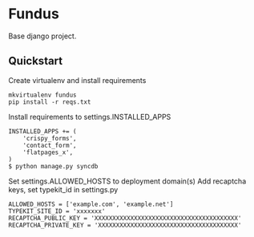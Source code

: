 # Fundus
Base django project.

## Quickstart
Create virtualenv and install requirements

    mkvirtualenv fundus
    pip install -r reqs.txt

Install requirements to settings.INSTALLED_APPS

    INSTALLED_APPS += (
        'crispy_forms',
        'contact_form',
        'flatpages_x',
    )
    $ python manage.py syncdb

Set settings.ALLOWED_HOSTS to deployment domain(s)
Add recaptcha keys, set typekit_id in settings.py

    ALLOWED_HOSTS = ['example.com', 'example.net']
    TYPEKIT_SITE_ID = 'xxxxxxx'
    RECAPTCHA_PUBLIC_KEY = 'XXXXXXXXXXXXXXXXXXXXXXXXXXXXXXXXXXXXXXXX'
    RECAPTCHA_PRIVATE_KEY = 'XXXXXXXXXXXXXXXXXXXXXXXXXXXXXXXXXXXXXXX'

